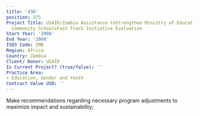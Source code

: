 ```yaml
---
title: '436'
position: 375
Project Title: USAID/Zambia Assistance toStrengthen Ministry of EducationSupport to
  Community SchoolsFast Track Initiative Evaluation
Start Year: '2008'
End Year: '2008'
ISO3 Code: ZMB
Region: Africa
Country: Zambia
Client/ Donor: USAID
Is Current Project? (true/false): ''
Practice Area:
- Education, Gender and Youth
Contract Value USD: ''
---
```


Make recommendations regarding necessary program adjustments to maximize impact and sustainability;